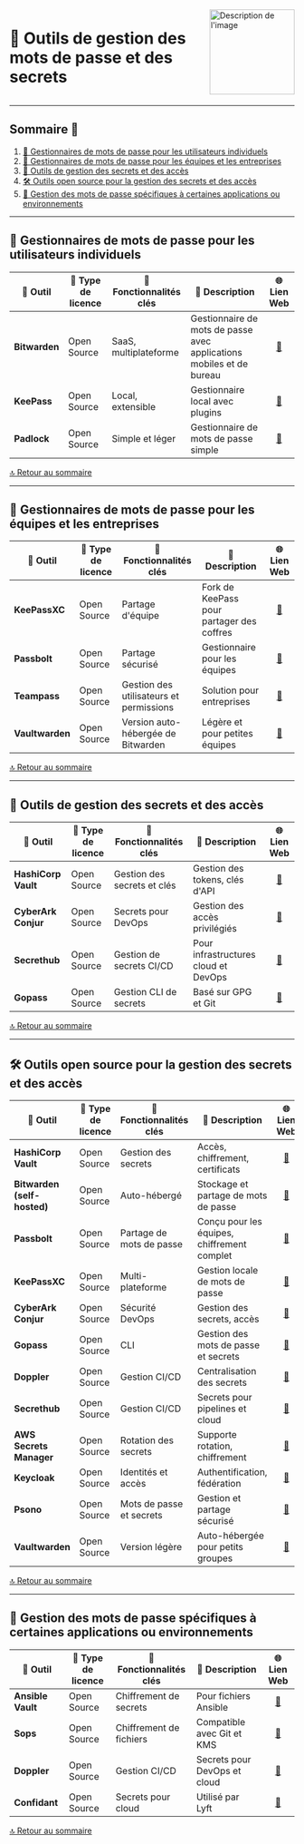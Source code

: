 <div style="display: flex; align-items: center; justify-content: space-between;">
  <h1>🔐 Outils de gestion des mots de passe et des secrets</h1>
  <img src="img/switchtoopen1.png" alt="Description de l'image" width="150" height="150">
</div>

---

## Sommaire 📖 <a id="sommaire"></a>
1. [👤 Gestionnaires de mots de passe pour les utilisateurs individuels](#utilisateurs-individuels)
2. [🏢 Gestionnaires de mots de passe pour les équipes et les entreprises](#equipes-entreprises)
3. [🔑 Outils de gestion des secrets et des accès](#secrets-acces)
4. [🛠️ Outils open source pour la gestion des secrets et des accès](#open-source-secrets-acces)
5. [🔧 Gestion des mots de passe spécifiques à certaines applications ou environnements](#mots-de-passe-specifiques)

---

## 👤 Gestionnaires de mots de passe pour les utilisateurs individuels <a id="utilisateurs-individuels"></a>

| 🌟 **Outil** | 🔑 **Type de licence** | 🚀 **Fonctionnalités clés** | 📝 **Description** | 🌐 **Lien Web** |
|---|---|---|---|---|
| **Bitwarden** | Open Source | SaaS, multiplateforme | Gestionnaire de mots de passe avec applications mobiles et de bureau | <div align="center"><a href="https://bitwarden.com/">🔗</a></div> |
| **KeePass** | Open Source | Local, extensible | Gestionnaire local avec plugins | <div align="center"><a href="https://keepass.info/">🔗</a></div> |
| **Padlock** | Open Source | Simple et léger | Gestionnaire de mots de passe simple | <div align="center"><a href="https://padlock.io/">🔗</a></div> |

[🔝 Retour au sommaire](#sommaire)

---

## 🏢 Gestionnaires de mots de passe pour les équipes et les entreprises <a id="equipes-entreprises"></a>

| 🌟 **Outil** | 🔑 **Type de licence** | 🚀 **Fonctionnalités clés** | 📝 **Description** | 🌐 **Lien Web** |
|---|---|---|---|---|
| **KeePassXC** | Open Source | Partage d'équipe | Fork de KeePass pour partager des coffres | <div align="center"><a href="https://keepassxc.org/">🔗</a></div> |
| **Passbolt** | Open Source | Partage sécurisé | Gestionnaire pour les équipes | <div align="center"><a href="https://www.passbolt.com/">🔗</a></div> |
| **Teampass** | Open Source | Gestion des utilisateurs et permissions | Solution pour entreprises | <div align="center"><a href="http://teampass.net/">🔗</a></div> |
| **Vaultwarden** | Open Source | Version auto-hébergée de Bitwarden | Légère et pour petites équipes | <div align="center"><a href="https://github.com/dani-garcia/vaultwarden">🔗</a></div> |

[🔝 Retour au sommaire](#sommaire)

---

## 🔑 Outils de gestion des secrets et des accès <a id="secrets-acces"></a>

| 🌟 **Outil** | 🔑 **Type de licence** | 🚀 **Fonctionnalités clés** | 📝 **Description** | 🌐 **Lien Web** |
|---|---|---|---|---|
| **HashiCorp Vault** | Open Source | Gestion des secrets et clés | Gestion des tokens, clés d'API | <div align="center"><a href="https://www.vaultproject.io/">🔗</a></div> |
| **CyberArk Conjur** | Open Source | Secrets pour DevOps | Gestion des accès privilégiés | <div align="center"><a href="https://www.conjur.org/">🔗</a></div> |
| **Secrethub** | Open Source | Gestion de secrets CI/CD | Pour infrastructures cloud et DevOps | <div align="center"><a href="https://secrethub.io/">🔗</a></div> |
| **Gopass** | Open Source | Gestion CLI de secrets | Basé sur GPG et Git | <div align="center"><a href="https://www.gopass.pw/">🔗</a></div> |

[🔝 Retour au sommaire](#sommaire)

---

## 🛠️ Outils open source pour la gestion des secrets et des accès <a id="open-source-secrets-acces"></a>

| 🌟 **Outil** | 🔑 **Type de licence** | 🚀 **Fonctionnalités clés** | 📝 **Description** | 🌐 **Lien Web** |
|---|---|---|---|---|
| **HashiCorp Vault** | Open Source | Gestion des secrets | Accès, chiffrement, certificats | <div align="center"><a href="https://www.vaultproject.io/">🔗</a></div> |
| **Bitwarden (self-hosted)** | Open Source | Auto-hébergé | Stockage et partage de mots de passe | <div align="center"><a href="https://bitwarden.com/">🔗</a></div> |
| **Passbolt** | Open Source | Partage de mots de passe | Conçu pour les équipes, chiffrement complet | <div align="center"><a href="https://www.passbolt.com/">🔗</a></div> |
| **KeePassXC** | Open Source | Multi-plateforme | Gestion locale de mots de passe | <div align="center"><a href="https://keepassxc.org/">🔗</a></div> |
| **CyberArk Conjur** | Open Source | Sécurité DevOps | Gestion des secrets, accès | <div align="center"><a href="https://www.conjur.org/">🔗</a></div> |
| **Gopass** | Open Source | CLI | Gestion des mots de passe et secrets | <div align="center"><a href="https://www.gopass.pw/">🔗</a></div> |
| **Doppler** | Open Source | Gestion CI/CD | Centralisation des secrets | <div align="center"><a href="https://www.doppler.com/">🔗</a></div> |
| **Secrethub** | Open Source | Gestion CI/CD | Secrets pour pipelines et cloud | <div align="center"><a href="https://secrethub.io/">🔗</a></div> |
| **AWS Secrets Manager** | Open Source | Rotation des secrets | Supporte rotation, chiffrement | <div align="center"><a href="https://github.com/aws-samples/aws-secrets-manager-key-rotation">🔗</a></div> |
| **Keycloak** | Open Source | Identités et accès | Authentification, fédération | <div align="center"><a href="https://www.keycloak.org/">🔗</a></div> |
| **Psono** | Open Source | Mots de passe et secrets | Gestion et partage sécurisé | <div align="center"><a href="https://psono.com/">🔗</a></div> |
| **Vaultwarden** | Open Source | Version légère | Auto-hébergée pour petits groupes | <div align="center"><a href="https://github.com/dani-garcia/vaultwarden">🔗</a></div> |

[🔝 Retour au sommaire](#sommaire)

---

## 🔧 Gestion des mots de passe spécifiques à certaines applications ou environnements <a id="mots-de-passe-specifiques"></a>

| 🌟 **Outil** | 🔑 **Type de licence** | 🚀 **Fonctionnalités clés** | 📝 **Description** | 🌐 **Lien Web** |
|---|---|---|---|---|
| **Ansible Vault** | Open Source | Chiffrement de secrets | Pour fichiers Ansible | <div align="center"><a href="https://docs.ansible.com/ansible/latest/user_guide/vault.html">🔗</a></div> |
| **Sops** | Open Source | Chiffrement de fichiers | Compatible avec Git et KMS | <div align="center"><a href="https://github.com/mozilla/sops">🔗</a></div> |
| **Doppler** | Open Source | Gestion CI/CD | Secrets pour DevOps et cloud | <div align="center"><a href="https://www.doppler.com/">🔗</a></div> |
| **Confidant** | Open Source | Secrets pour cloud | Utilisé par Lyft | <div align="center"><a href="https://github.com/lyft/confidant">🔗</a></div> |

[🔝 Retour au sommaire](#sommaire)